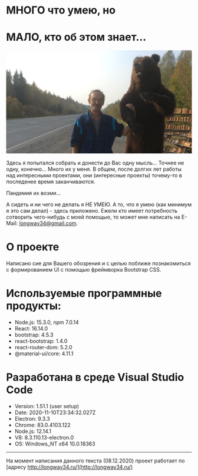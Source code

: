 # МНОГО что умею, но  
# МАЛО, кто об этом знает...

![Это Я ;-)...](https://raw.githubusercontent.com/longway34/mysite/master/src/components/with_bear.JPG)

Здесь я попытался собрать и донести до Вас одну мысль... Точнее не одну, конечно... Много их у меня.
В общем, после долгих лет работы над интересными проектами, они (интересные проекты) точему-то в последенее время заканчиваются.

Пандемия их возми...

А сидеть и ни чего не делать я НЕ УМЕЮ.
А то, что я умею (как минимум я это сам делал) - здесь приложено. 
Ежели кто имеет потребность сотворить чего-нибудь с моей помощью, то может мне написать на E-Mail: longway34@gmail.com.

# О проекте

Написано сие для Вашего обозрения и с целью поближе познакомиться с формированием UI с помощью фреймворка Bootstrap CSS.

# Используемые программные продукты:
* Node.js: 15.3.0, npm 7.0.14
* React: 16.14.0
* bootstrap: 4.5.3
* react-bootstrap: 1.4.0
* react-router-dom: 5.2.0
* @material-ui/core: 4.11.1

# Разработана в среде Visual Studio Code 
* Version: 1.51.1 (user setup)
* Date: 2020-11-10T23:34:32.027Z
* Electron: 9.3.3
* Chrome: 83.0.4103.122
* Node.js: 12.14.1
* V8: 8.3.110.13-electron.0
* OS: Windows_NT x64 10.0.18363

---

На момент написания данного текста (08.12.2020) проект работает по [адресу http://longway34.ru/](http://longway34.ru/)
